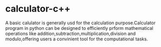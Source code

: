 # calculator-c++
A basic calulator is generally usd for the calculation purpose.Calculator program in python can be designed to efficiently prform mathematical operations like addition,subtraction,multiplication,division and modulo,offering users a convinient tool for the computational tasks.
